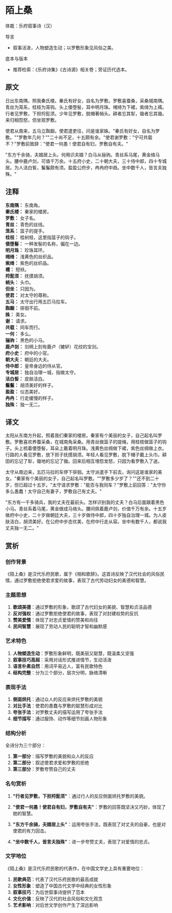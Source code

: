 <!--
 * @Author: ylmzfun ylmzfun@163.com
 * @Date: 2025-10-01 16:15:27
 * @LastEditors: ylmzfun ylmzfun@163.com
 * @LastEditTime: 2025-10-01 16:16:41
 * @FilePath: /诗词/诗词/先秦两汉/陌上桑.md
 * @Description: 这是默认设置,请设置`customMade`, 打开koroFileHeader查看配置 进行设置: https://github.com/OBKoro1/koro1FileHeader/wiki/%E9%85%8D%E7%BD%AE
-->
# 陌上桑

体裁：乐府叙事诗（汉）

导言
- 叙事活泼，人物塑造生动；以罗敷形象见风俗之美。

底本与版本
- 推荐检索：《乐府诗集》《古诗源》相关卷；旁证历代选本。

## 原文

日出东南隅，照我秦氏楼。秦氏有好女，自名为罗敷。罗敷喜蚕桑，采桑城南隅。青丝为笼系，桂枝为笼钩。头上倭堕髻，耳中明月珠。缃绮为下裙，紫绮为上襦。行者见罗敷，下担捋髭须。少年见罗敷，脱帽著帩头。耕者忘其犁，锄者忘其锄。来归相怨怒，但坐观罗敷。

使君从南来，五马立踟蹰。使君遣吏往，问是谁家姝。"秦氏有好女，自名为罗敷。""罗敷年几何？""二十尚不足，十五颇有余。"使君谢罗敷："宁可共载不？"罗敷前致辞："使君一何愚！使君自有妇，罗敷自有夫。"

"东方千余骑，夫婿居上头。何用识夫婿？白马从骊驹。青丝系马尾，黄金络马头。腰中鹿卢剑，可值千万余。十五府小史，二十朝大夫，三十侍中郎，四十专城居。为人洁白皙，鬑鬑颇有须。盈盈公府步，冉冉府中趋。坐中数千人，皆言夫独殊。"

## 注释

**东南隅：** 东南角。  
**秦氏楼：** 秦家的楼房。  
**罗敷：** 女子名。  
**青丝：** 青色的丝线。  
**笼系：** 篮子的提手。  
**桂枝：** 桂树枝，这里指篮子的钩子。  
**倭堕髻：** 一种发髻的名称，偏在一边。  
**明月珠：** 珍珠耳环。  
**缃绮：** 浅黄色的丝织品。  
**紫绮：** 紫色的丝织品。  
**襦：** 短袄。  
**捋髭须：** 抚摸胡须。  
**帩头：** 头巾。  
**但坐：** 只因为。  
**使君：** 对太守的尊称。  
**五马：** 太守出行用五匹马拉车。  
**踟蹰：** 徘徊不前。  
**姝：** 美女。  
**谢：** 请求。  
**共载：** 同车而行。  
**一何：** 多么。  
**骊驹：** 黑色的小马。  
**鹿卢剑：** 剑柄上刻有鹿卢（辘轳）花纹的宝剑。  
**府小史：** 府中的小官。  
**朝大夫：** 朝廷的大夫。  
**侍中郎：** 皇帝身边的侍从官。  
**专城居：** 独自治理一城，指做太守。  
**洁白皙：** 皮肤洁白。  
**鬑鬑：** 胡须美好的样子。  
**盈盈：** 仪态美好。  
**冉冉：** 行走缓慢的样子。  
**独殊：** 独一无二。

## 译文

太阳从东南方升起，照着我们秦家的楼房。秦家有个美丽的女子，自己起名叫罗敷。罗敷喜欢养蚕采桑，在城南角采桑。用青丝做篮子的提绳，用桂枝做篮子的钩子。头上梳着倭堕髻，耳朵上戴着明月珠。浅黄色丝绸做下裙，紫色丝绸做上衣。行路的人看见罗敷，放下担子抚摸胡须。年轻人看见罗敷，脱下帽子戴上头巾。耕田的忘记了犁，锄地的忘记了锄。回来后相互埋怨发怒，只因为看罗敷入了迷。

太守从南边来，五匹马拉的车停下徘徊。太守派遣手下前去，询问这是谁家的美女。"秦家有个美丽的女子，自己起名叫罗敷。""罗敷多少岁了？""还不到二十岁，但已超过十五岁。"太守请求罗敷："能否与我同车？"罗敷上前回答："太守你多么愚蠢！太守自己有妻子，罗敷自己有丈夫。"

"东方有一千多骑兵，我的丈夫在最前头。怎样识别我的丈夫？白马后面跟着黑色小马。青丝系着马尾，黄金做成马络头。腰间佩着鹿卢剑，价值千万有余。十五岁做府中小史，二十岁做朝廷大夫，三十岁做侍中郎，四十岁独自治理一城。为人皮肤洁白，胡须美好。在公府中步态优美，在府中行走从容。坐中有数千人，都说我丈夫独一无二。"

## 赏析

### 创作背景

《陌上桑》是汉代乐府民歌，属于《相和歌辞》。这首诗反映了汉代社会的风俗民情，通过罗敷拒绝使君求爱的故事，表现了古代劳动妇女的美德和智慧。

### 主题思想

1. **歌颂美德**：通过罗敷的形象，歌颂了古代妇女的美貌、智慧和贞洁品德
2. **反对强权**：通过罗敷拒绝使君的故事，表现了对封建权势的反抗
3. **赞美爱情**：体现了对忠贞爱情的赞美和向往
4. **民间智慧**：展现了劳动人民的聪明才智和幽默感

### 艺术特色

1. **人物塑造生动**：罗敷形象鲜明，既美丽又聪慧，既温柔又坚强
2. **叙事技巧高超**：采用对话形式推进情节，生动活泼
3. **语言朴素自然**：用词平易近人，富有民歌特色
4. **结构完整**：分为三个部分，层次分明，脉络清晰

### 表现手法

1. **侧面烘托**：通过众人的反应来烘托罗敷的美貌
2. **对比手法**：使君的愚蠢与罗敷的聪慧形成对比
3. **夸张手法**：对罗敷丈夫的描写运用了夸张手法
4. **细节描写**：通过服饰、动作等细节刻画人物形象

### 结构分析

全诗分为三个部分：
1. **第一部分**：描写罗敷的美貌和众人的反应
2. **第二部分**：叙述使君求爱和罗敷的拒绝
3. **第三部分**：罗敷夸赞自己的丈夫

### 名句赏析

1. **"行者见罗敷，下担捋髭须"**：通过行人的反应侧面烘托罗敷的美貌。

2. **"使君一何愚！使君自有妇，罗敷自有夫"**：罗敷的回答既坚决又巧妙，体现了她的智慧。

3. **"东方千余骑，夫婿居上头"**：运用夸张手法，既表现了对丈夫的自豪，也是对使君的有力回击。

4. **"坐中数千人，皆言夫独殊"**：进一步夸赞丈夫，表现了对爱情的忠贞。

### 文学地位

《陌上桑》是汉代乐府民歌的代表作，在中国文学史上具有重要地位：

1. **民歌典范**：代表了汉代乐府民歌的最高成就
2. **女性形象**：塑造了中国古代文学中经典的女性形象
3. **叙事技巧**：为后世叙事诗提供了范本
4. **文化价值**：反映了汉代的社会风俗和文化观念
5. **艺术影响**：对后世文学创作产生了深远影响


